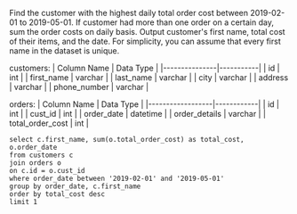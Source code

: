 Find the customer with the highest daily total order cost between 2019-02-01 to 2019-05-01. If customer had more than one order on a 
certain day, sum the order costs on daily basis. Output customer's first name, total cost of their items, and the date.
For simplicity, you can assume that every first name in the dataset is unique.

customers:
| Column Name   | Data Type |
|---------------|-----------|
| id            | int       |
| first_name    | varchar   |
| last_name     | varchar   |
| city          | varchar   |
| address       | varchar   |
| phone_number  | varchar   |

orders:
| Column Name      | Data Type  |
|------------------|------------|
| id               | int        |
| cust_id          | int        |
| order_date       | datetime   |
| order_details    | varchar    |
| total_order_cost | int        |

```
select c.first_name, sum(o.total_order_cost) as total_cost, o.order_date
from customers c 
join orders o 
on c.id = o.cust_id
where order_date between '2019-02-01' and '2019-05-01'
group by order_date, c.first_name
order by total_cost desc
limit 1
```
